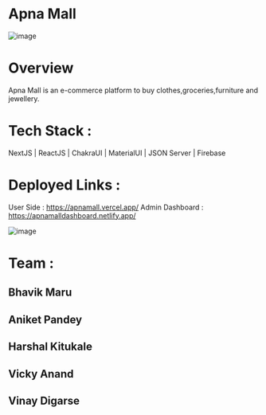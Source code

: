 # Apna Mall

![image](https://user-images.githubusercontent.com/60300103/213976480-947c49c9-6e29-4a33-aa3c-9205d60bd032.png)

# Overview
 Apna Mall is an e-commerce platform to buy clothes,groceries,furniture and jewellery.

# Tech Stack :
 NextJS | ReactJS | ChakraUI | MaterialUI | JSON Server | Firebase

# Deployed Links : 
User Side : https://apnamall.vercel.app/
Admin Dashboard : https://apnamalldashboard.netlify.app/

![image](https://user-images.githubusercontent.com/60300103/213976351-d8755e21-a41b-434e-9def-f0c1b9976d2e.png)

# Team :
## Bhavik Maru
## Aniket Pandey
## Harshal Kitukale
## Vicky Anand
## Vinay Digarse


